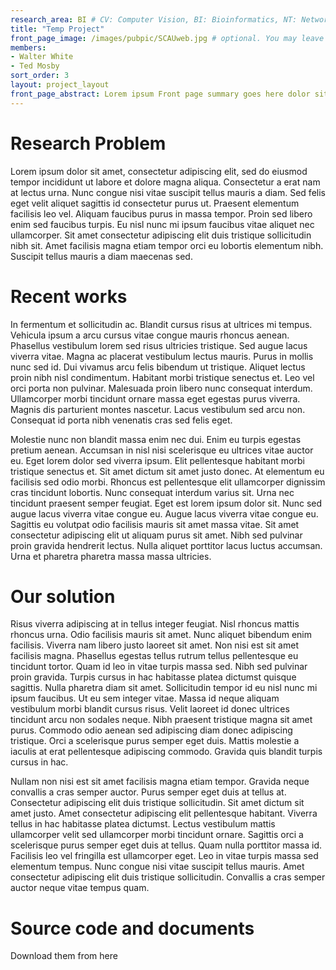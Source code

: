 ```yaml
---
research_area: BI # CV: Computer Vision, BI: Bioinformatics, NT: Network, ML: Machine Learning
title: "Temp Project"
front_page_image: /images/pubpic/SCAUweb.jpg # optional. You may leave it blank 
members:
- Walter White
- Ted Mosby
sort_order: 3 
layout: project_layout
front_page_abstract: Lorem ipsum Front page summary goes here dolor sit amet, consectetur adipiscing elit, sed do eiusmod tempor incididunt ut labore et dolore magna aliqua. 
---
```

# Research Problem
Lorem ipsum dolor sit amet, consectetur adipiscing elit, sed do eiusmod tempor incididunt ut labore et dolore magna aliqua. Consectetur a erat nam at lectus urna. Nunc congue nisi vitae suscipit tellus mauris a diam. Sed felis eget velit aliquet sagittis id consectetur purus ut. Praesent elementum facilisis leo vel. Aliquam faucibus purus in massa tempor. Proin sed libero enim sed faucibus turpis. Eu nisl nunc mi ipsum faucibus vitae aliquet nec ullamcorper. Sit amet consectetur adipiscing elit duis tristique sollicitudin nibh sit. Amet facilisis magna etiam tempor orci eu lobortis elementum nibh. Suscipit tellus mauris a diam maecenas sed.

# Recent works
In fermentum et sollicitudin ac. Blandit cursus risus at ultrices mi tempus. Vehicula ipsum a arcu cursus vitae congue mauris rhoncus aenean. Phasellus vestibulum lorem sed risus ultricies tristique. Sed augue lacus viverra vitae. Magna ac placerat vestibulum lectus mauris. Purus in mollis nunc sed id. Dui vivamus arcu felis bibendum ut tristique. Aliquet lectus proin nibh nisl condimentum. Habitant morbi tristique senectus et. Leo vel orci porta non pulvinar. Malesuada proin libero nunc consequat interdum. Ullamcorper morbi tincidunt ornare massa eget egestas purus viverra. Magnis dis parturient montes nascetur. Lacus vestibulum sed arcu non. Consequat id porta nibh venenatis cras sed felis eget.

Molestie nunc non blandit massa enim nec dui. Enim eu turpis egestas pretium aenean. Accumsan in nisl nisi scelerisque eu ultrices vitae auctor eu. Eget lorem dolor sed viverra ipsum. Elit pellentesque habitant morbi tristique senectus et. Sit amet dictum sit amet justo donec. At elementum eu facilisis sed odio morbi. Rhoncus est pellentesque elit ullamcorper dignissim cras tincidunt lobortis. Nunc consequat interdum varius sit. Urna nec tincidunt praesent semper feugiat. Eget est lorem ipsum dolor sit. Nunc sed augue lacus viverra vitae congue eu. Augue lacus viverra vitae congue eu. Sagittis eu volutpat odio facilisis mauris sit amet massa vitae. Sit amet consectetur adipiscing elit ut aliquam purus sit amet. Nibh sed pulvinar proin gravida hendrerit lectus. Nulla aliquet porttitor lacus luctus accumsan. Urna et pharetra pharetra massa massa ultricies.

# Our solution
Risus viverra adipiscing at in tellus integer feugiat. Nisl rhoncus mattis rhoncus urna. Odio facilisis mauris sit amet. Nunc aliquet bibendum enim facilisis. Viverra nam libero justo laoreet sit amet. Non nisi est sit amet facilisis magna. Phasellus egestas tellus rutrum tellus pellentesque eu tincidunt tortor. Quam id leo in vitae turpis massa sed. Nibh sed pulvinar proin gravida. Turpis cursus in hac habitasse platea dictumst quisque sagittis. Nulla pharetra diam sit amet. Sollicitudin tempor id eu nisl nunc mi ipsum faucibus. Ut eu sem integer vitae. Massa id neque aliquam vestibulum morbi blandit cursus risus. Velit laoreet id donec ultrices tincidunt arcu non sodales neque. Nibh praesent tristique magna sit amet purus. Commodo odio aenean sed adipiscing diam donec adipiscing tristique. Orci a scelerisque purus semper eget duis. Mattis molestie a iaculis at erat pellentesque adipiscing commodo. Gravida quis blandit turpis cursus in hac.

Nullam non nisi est sit amet facilisis magna etiam tempor. Gravida neque convallis a cras semper auctor. Purus semper eget duis at tellus at. Consectetur adipiscing elit duis tristique sollicitudin. Sit amet dictum sit amet justo. Amet consectetur adipiscing elit pellentesque habitant. Viverra tellus in hac habitasse platea dictumst. Lectus vestibulum mattis ullamcorper velit sed ullamcorper morbi tincidunt ornare. Sagittis orci a scelerisque purus semper eget duis at tellus. Quam nulla porttitor massa id. Facilisis leo vel fringilla est ullamcorper eget. Leo in vitae turpis massa sed elementum tempus. Nunc congue nisi vitae suscipit tellus mauris. Amet consectetur adipiscing elit duis tristique sollicitudin. Convallis a cras semper auctor neque vitae tempus quam.
# Source code and documents
Download them from here